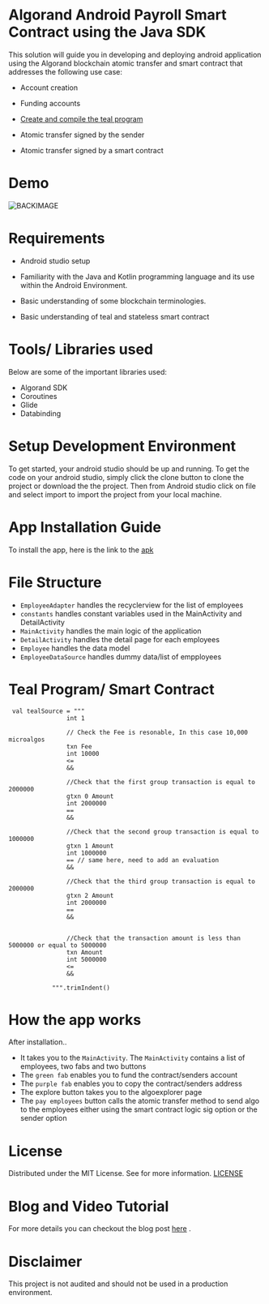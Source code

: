 # Algorand Android Payroll Smart Contract using the Java SDK

This solution will guide you in developing and deploying android application using the 
Algorand blockchain atomic transfer and smart contract that addresses the following use case:

* Account creation

* Funding accounts

* [Create and compile the teal program](create_and_compile_the_teal_program)

* Atomic transfer signed by the sender

* Atomic transfer signed by a smart contract

# Demo
![BACKIMAGE](https://user-images.githubusercontent.com/23031920/136575585-d728260a-2566-4bca-875d-81f03331e709.png)


# Requirements

* Android studio setup

* Familiarity with the Java and Kotlin programming language and its use within the Android Environment.

* Basic understanding of some blockchain terminologies.

* Basic understanding of teal and stateless smart contract

# Tools/ Libraries used
  Below are some of the important libraries used:
  - Algorand SDK
  - Coroutines
  - Glide
  - Databinding

# Setup Development Environment
To get started, your android studio should be up and running. To get the code on your android studio, simply click the clone button to clone the project or download the the project. Then from Android studio click on file and  select import to import the project from your local machine.

# App Installation Guide

  To install the app, here is the link to the [apk](https://github.com/gconnect/AlgorandPayrollContract/blob/master/app/app-debug.apk)
  
# File Structure
- `EmployeeAdapter` handles the recyclerview for the list of employees
- `constants` handles constant variables used in the MainActivity and DetailActivity
- `MainActivity` handles the main logic of the application
- `DetailActivity` handles the detail page for each employees
- `Employee` handles the data model
- `EmployeeDataSource` handles dummy data/list of empployees

# Teal Program/ Smart Contract
```
 val tealSource = """
                int 1
                
                // Check the Fee is resonable, In this case 10,000 microalgos
                txn Fee
                int 10000
                <=
                &&
                
                //Check that the first group transaction is equal to 2000000
                gtxn 0 Amount
                int 2000000
                == 
                && 

                //Check that the second group transaction is equal to 1000000
                gtxn 1 Amount
                int 1000000
                == // same here, need to add an evaluation
                &&

                //Check that the third group transaction is equal to 2000000
                gtxn 2 Amount
                int 2000000
                ==
                &&
                
                
                //Check that the transaction amount is less than 5000000 or equal to 5000000
                txn Amount
                int 5000000
                <=
                &&
              
            """.trimIndent()
  ```
# How the app works
  After installation..
  
  - It takes you to the `MainActivity`. The `MainActivity` contains a list of employees, two fabs and two buttons
  - The `green fab` enables you to fund the contract/senders account
  - The `purple fab` enables you to copy the contract/senders address
  - The explore button takes you to the algoexplorer page
  - The `pay employees` button calls the atomic transfer method to send algo to the employees either using the smart contract logic sig option or the sender option
   
# License
  Distributed under the MIT License. See  for more information. [LICENSE](https://github.com/gconnect/AlgorandPayrollContract/blob/master/LICENSE)
  
# Blog and Video Tutorial
For more details you can checkout the blog post [here](https://developer.algorand.org/solutions/building-an-android-payroll-dapp-using-algorand-smart-contract/) .


# Disclaimer
 This project is not audited and should not be used in a production environment.
 


